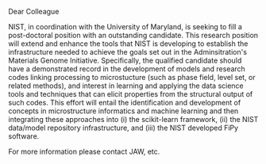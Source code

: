 Dear Colleague

NIST, in coordination with the University of Maryland, is seeking to fill a post-doctoral position 
with an outstanding candidate.  This research position will extend and enhance the tools that NIST 
is developing to establish the infrastructure needed to achieve the goals set out in the Adminsitration's 
Materials Genome Initiative.  Specifically,  the qualified candidate should have a demonstrated record 
in the development of models and research codes linking processing to microstucture (such as phase field, 
level set, or related methods), and interest in learning and applying the data science tools and techniques 
that can elicit properties from the structural output of such codes.  This effort  will entail 
the identification and development of concepts in microstructure informatics and machine learning and
then integrating these approaches into (i) the scikit-learn framework,  (ii) the NIST data/model 
repository infrastructure, and (iii) the NIST developed FiPy software.  

For more information please contact JAW, etc.


